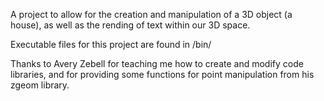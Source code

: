 A project to allow for the creation and manipulation of a 3D object (a house),
as well as the rending of text within our 3D space.

Executable files for this project are found in /bin/

Thanks to Avery Zebell for teaching me how to create and modify code libraries,
and for providing some functions for point manipulation from his zgeom library.
